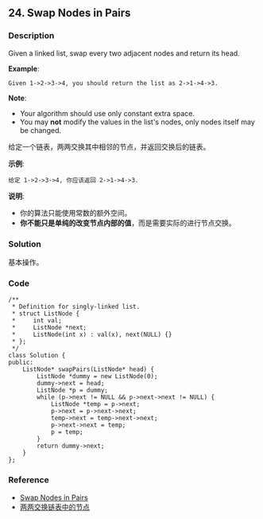 ## 24. Swap Nodes in Pairs

### Description

Given a linked list, swap every two adjacent nodes and return its head.

**Example**:

```
Given 1->2->3->4, you should return the list as 2->1->4->3.
```

**Note**:

- Your algorithm should use only constant extra space.
- You may **not** modify the values in the list's nodes, only nodes itself may be changed.

给定一个链表，两两交换其中相邻的节点，并返回交换后的链表。

**示例**:

```
给定 1->2->3->4, 你应该返回 2->1->4->3.
```

**说明**:

- 你的算法只能使用常数的额外空间。
- **你不能只是单纯的改变节点内部的值**，而是需要实际的进行节点交换。

### Solution

基本操作。

### Code

~~~
/**
 * Definition for singly-linked list.
 * struct ListNode {
 *     int val;
 *     ListNode *next;
 *     ListNode(int x) : val(x), next(NULL) {}
 * };
 */
class Solution {
public:
    ListNode* swapPairs(ListNode* head) {
        ListNode *dummy = new ListNode(0);
        dummy->next = head;
        ListNode *p = dummy;
        while (p->next != NULL && p->next->next != NULL) {
            ListNode *temp = p->next;
            p->next = p->next->next;
            temp->next = temp->next->next;
            p->next->next = temp;
            p = temp;
        }
        return dummy->next;
    }
};
~~~

### Reference

- [Swap Nodes in Pairs](https://leetcode.com/problems/swap-nodes-in-pairs/description/)
- [两两交换链表中的节点](https://leetcode-cn.com/problems/swap-nodes-in-pairs/description/)